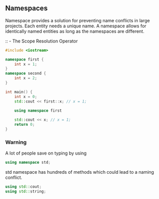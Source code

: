 ## Namespaces

Namespace provides a solution for preventing name conflicts in large projects. Each entity needs a unique name.
A namespace allows for identically named entities as long as the namespaces are different.

:: - The Scope Resolution Operator

```cpp
#include <iostream>

namespace first {
    int x = 1;
}
namespace second {
    int x = 2;
}

int main() {
    int x = 0;
    std::cout << first::x; // x = 1;
    
    using namespace first

    std::cout << x; // x = 1;
    return 0;
}
```

### Warning
A lot of people save on typing by using 
```cpp
using namespace std;
```
std namespace has hundreds of methods which could lead to a naming conflict.
```cpp
using std::cout;
using std::string;
```